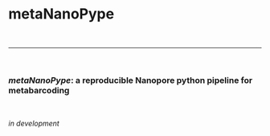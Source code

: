 # metaNanoPype

<br>

---

<br>

### *metaNanoPype*: a reproducible Nanopore python pipeline for metabarcoding

<br>

*in development*
